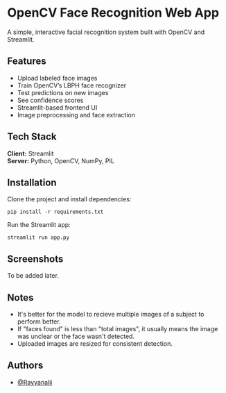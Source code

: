 # OpenCV Face Recognition Web App

A simple, interactive facial recognition system built with OpenCV and Streamlit.

## Features

- Upload labeled face images
- Train OpenCV’s LBPH face recognizer
- Test predictions on new images
- See confidence scores
- Streamlit-based frontend UI
- Image preprocessing and face extraction

## Tech Stack

**Client:** Streamlit  
**Server:** Python, OpenCV, NumPy, PIL

## Installation

Clone the project and install dependencies:

    pip install -r requirements.txt

Run the Streamlit app:

    streamlit run app.py

## Screenshots

To be added later.

## Notes

- It's better for the model to recieve multiple images of a subject to perform better.
- If "faces found" is less than "total images", it usually means the image was unclear or the face wasn't detected.
- Uploaded images are resized for consistent detection.

## Authors

- [@Rayyanalii](https://github.com/Rayyanalii)
